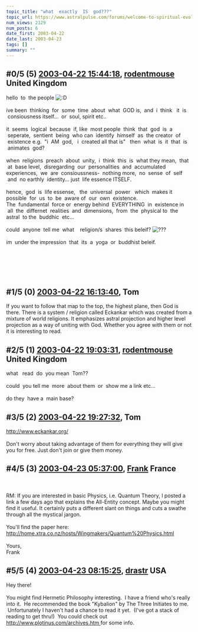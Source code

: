 ```yaml
---
topic_title: "what  exactly  IS  god???"
topic_url: https://www.astralpulse.com/forums/welcome-to-spiritual-evolution!/what-exactly-is-god
num_views: 2129
num_posts: 6
date_first: 2003-04-22
date_last: 2003-04-23
tags: []
summary: ""
---
```


## \#0/5 (5) [2003-04-22 15:44:18](https://www.astralpulse.com/forums/index.php?msg=119967), [rodentmouse](https://www.astralpulse.com/forums/profile/?u=554) United Kingdom ##
<section>
hello  to  the people
<img alt=":D" class="smiley" src="https://www.astralpulse.com/forums/Smileys/fugue/cheesy.png" title="Cheesy"/>
<br>
<br>
ive been  thinking  for  some  time  about  what  GOD is,  and  i  think   it  is  consiousness itself...  or  soul, spirit etc..
<br>
<br>
it  seems  logical  because  if, like  most people  think  that  god  is  a  seperate,  sentient  being  who can  identify  himself  as  the creator  of  existence e.g.  "i  AM  god,   i  created all that is"   then  what  is  it  that  is  animates  god?
<br>
<br>
when  religions  preach  about  unity,  i  think  this  is  what they mean,  that  at  base level,  disregarding  our  personalities  and  accumulated experiences,  we  are  consioussness-  nothing more,  no  sense  of  self  and  no earthly  identity... just  life essence ITSELF.
<br>
<br>
hence,  god  is  life essense,   the  universal  power   which  makes it possible  for  us  to  be  aware of  our  own  existence.
<br>
The  fundamental  force or  energy behind  EVERYTHING  in  existence in  all  the  differnet  realities  and  dimensions,  from  the  physical to  the astral  to the  buddhic  etc...
<br>
<br>
could  anyone  tell me  what    religion/s  shares  this beleif?
<img alt="???" class="smiley" src="https://www.astralpulse.com/forums/Smileys/fugue/huh.png" title="Huh"/>
<br>
<br>
im  under the impression  that  its  a  yoga  or  buddhist beleif.
<br>
<br>
<br>
<br>
<br>
<br>
</section>

## \#1/5 (0) [2003-04-22 16:13:40](https://www.astralpulse.com/forums/index.php?msg=28751), Tom  ##
<section>
If you want to follow that map to the top, the highest plane, then God is there. There is a system / religion called Eckankar which was created from a mixture of world religions. It emphasizes astral projection and higher level projection as a way of uniting with God. Whether you agree with them or not it is interesting to read.
<br>
</section>

## \#2/5 (1) [2003-04-22 19:03:31](https://www.astralpulse.com/forums/index.php?msg=28770), [rodentmouse](https://www.astralpulse.com/forums/profile/?u=554) United Kingdom ##
<section>
what   read  do  you mean  Tom??
<br>
<br>
could  you tell me  more  about them  or  show me a link etc...
<br>
<br>
do they  have a  main base?
</section>

## \#3/5 (2) [2003-04-22 19:27:32](https://www.astralpulse.com/forums/index.php?msg=28773), Tom  ##
<section>
<a class="bbc_link" href="http://www.eckankar.org/" rel="noopener" target="_blank">
 http://www.eckankar.org/
</a>
<br>
<br>
Don't worry about taking advantage of them for everything they will give you for free. Just don't join or give them money.
<br>
</section>

## \#4/5 (3) [2003-04-23 05:37:00](https://www.astralpulse.com/forums/index.php?msg=28814), [Frank](https://www.astralpulse.com/forums/profile/?u=359) France ##
<section>
<br>
<br>
RM: If you are interested in basic Physics, i.e. Quantum Theory, I posted a link a few days ago that explains the All-Entity concept. Maybe you might find it useful. It certainly puts a different slant on things and cuts a swathe through all the mystical jargon.
<br>
<br>
You'll find the paper here:
<a class="bbc_link" href="http://home.xtra.co.nz/hosts/Wingmakers/Quantum%20Physics.html" rel="noopener" target="_blank">
 http://home.xtra.co.nz/hosts/Wingmakers/Quantum%20Physics.html
</a>
<br>
<br>
Yours,
<br>
Frank
</section>

## \#5/5 (4) [2003-04-23 08:15:25](https://www.astralpulse.com/forums/index.php?msg=28820), [drastr](https://www.astralpulse.com/forums/profile/?u=2167) USA ##
<section>
Hey there!
<br>
<br>
You might find Hermetic Philosophy interesting.  I have a friend who's really into it.  He recommended the book "Kybalion" by The Three Initiates to me.  Unfortunately I haven't had a chance to read it yet.  (I've got a stack of reading to get thru!)  You could check out
<a class="bbc_link" href="http://www.plotinus.com/archives.htm" rel="noopener" target="_blank">
 http://www.plotinus.com/archives.htm
</a>
for some info.
</section>